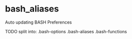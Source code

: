# bash_aliases
Auto updating BASH Preferences

TODO split into:
.bash-options 
.bash-aliases 
.bash-functions
